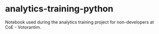 # analytics-training-python

Notebook used during the analytics training project for non-developers at CoE - Votorantim.

